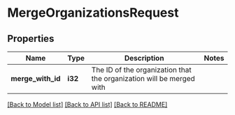 # MergeOrganizationsRequest

## Properties

Name | Type | Description | Notes
------------ | ------------- | ------------- | -------------
**merge_with_id** | **i32** | The ID of the organization that the organization will be merged with | 

[[Back to Model list]](../README.md#documentation-for-models) [[Back to API list]](../README.md#documentation-for-api-endpoints) [[Back to README]](../README.md)


